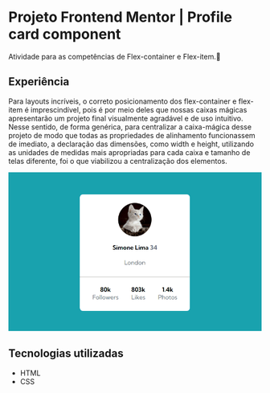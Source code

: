 # Projeto Frontend Mentor | Profile card component
Atividade para as competências de Flex-container e Flex-item.🎁 

## Experiência

Para layouts incríveis, o correto posicionamento dos flex-container e flex-item
é imprescindível, pois é por meio deles que nossas caixas mágicas apresentarão
um projeto final visualmente agradável e de uso intuitivo. Nesse sentido, de forma
genérica, para centralizar a caixa-mágica desse projeto de modo que todas as
propriedades de alinhamento funcionassem de imediato, a declaração das dimensões,
como width e height, utilizando as unidades de medidas mais apropriadas para
cada caixa e tamanho de telas diferente, foi o que viabilizou a centralização dos elementos.

<img src="/src/animacao-parallax.gif" alt=" gif da tela de perfil do usuario">

## Tecnologias utilizadas
- HTML
- CSS

